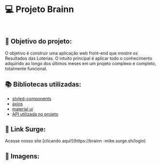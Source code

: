 
# 💻 Projeto Brainn


  
<br>
  
## :dart: Objetivo do projeto:
O objetivo é construir uma aplicação web front-end que mostre os Resultados das Loterias. O intuito principal é aplicar todo o conhecimento adquirido ao longo dos últimos  meses em um projeto complexo e completo, totalmente funcional. 
 

## :books: Bibliotecas utilizadas:
- [styled-components](https://styled-components.com/)
- [axios](https://github.com/axios/axios)
- [material ui](https://mui.com/)
- [API utilizada no projeto](https://brainn-api-loterias.herokuapp.com/api/v1/docs/)
## 🔗 Link Surge: 
Acesse nosso site [clicando aqui!](https://brainn
-mike.surge.sh/login)
<br>

## 📸 Imagens:
